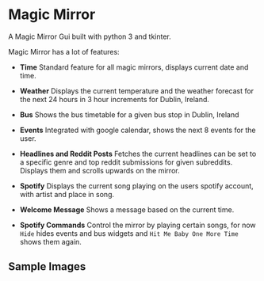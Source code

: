 # Magic Mirror

A Magic Mirror Gui built with python 3 and tkinter.


Magic Mirror has a lot of features:

* __Time__ Standard feature for all magic mirrors, displays current date and time.

* __Weather__ Displays the current temperature and the weather forecast for the next 24 hours in 3 hour increments for Dublin, Ireland.

* __Bus__ Shows the bus timetable for a given bus stop in Dublin, Ireland

* __Events__ Integrated with google calendar, shows the next 8 events for the user.

* __Headlines and Reddit Posts__ Fetches the current headlines can be set to a specific genre and top reddit submissions for given subreddits. Displays them and scrolls upwards on the mirror.
* __Spotify__ Displays the current song playing on the users spotify account, with artist and place in song.

* __Welcome Message__ Shows a message based on the current time.

* __Spotify Commands__ Control the mirror by playing certain songs, for now `Hide` hides events and bus widgets and `Hit Me Baby One More Time` shows them again.


## Sample Images